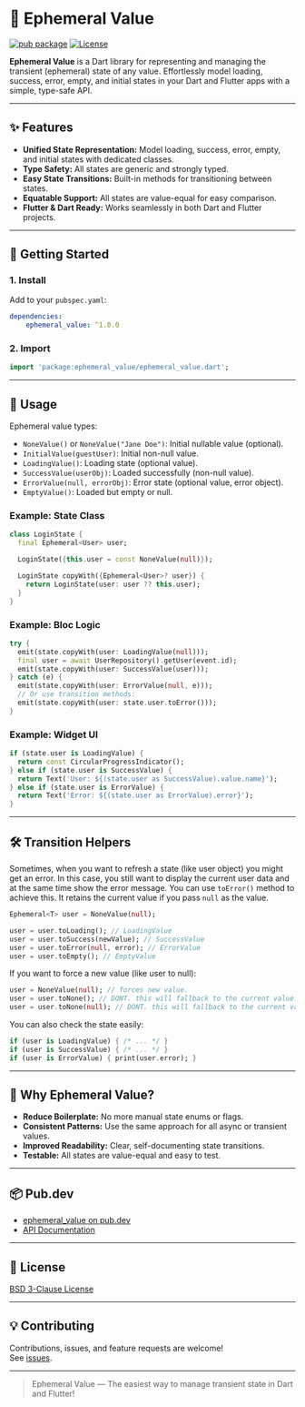 # 🌟 Ephemeral Value

[![pub package](https://img.shields.io/pub/v/ephemeral_value.svg)](https://pub.dev/packages/ephemeral_value)
[![License](https://img.shields.io/github/license/xamantra/ephemeral_value)](https://github.com/xamantra/ephemeral_value/blob/main/LICENSE)

<!-- [![GitHub stars](https://img.shields.io/github/stars/xamantra/ephemeral_value.svg?style=social)](https://github.com/xamantra/ephemeral_value) -->

**Ephemeral Value** is a Dart library for representing and managing the
transient (ephemeral) state of any value. Effortlessly model loading, success,
error, empty, and initial states in your Dart and Flutter apps with a simple,
type-safe API.

---

## ✨ Features

- **Unified State Representation:** Model loading, success, error, empty, and
  initial states with dedicated classes.
- **Type Safety:** All states are generic and strongly typed.
- **Easy State Transitions:** Built-in methods for transitioning between states.
- **Equatable Support:** All states are value-equal for easy comparison.
- **Flutter & Dart Ready:** Works seamlessly in both Dart and Flutter projects.

---

## 🚀 Getting Started

### 1. Install

Add to your `pubspec.yaml`:

```yaml
dependencies:
    ephemeral_value: ^1.0.0
```

### 2. Import

```dart
import 'package:ephemeral_value/ephemeral_value.dart';
```

---

## 🧩 Usage

Ephemeral value types:

- `NoneValue()` or `NoneValue("Jane Doe")`: Initial nullable value (optional).
- `InitialValue(guestUser)`: Initial non-null value.
- `LoadingValue()`: Loading state (optional value).
- `SuccessValue(userObj)`: Loaded successfully (non-null value).
- `ErrorValue(null, errorObj)`: Error state (optional value, error object).
- `EmptyValue()`: Loaded but empty or null.

### Example: State Class

```dart
class LoginState {
  final Ephemeral<User> user;

  LoginState({this.user = const NoneValue(null)});

  LoginState copyWith({Ephemeral<User>? user}) {
    return LoginState(user: user ?? this.user);
  }
}
```

### Example: Bloc Logic

```dart
try {
  emit(state.copyWith(user: LoadingValue(null)));
  final user = await UserRepository().getUser(event.id);
  emit(state.copyWith(user: SuccessValue(user)));
} catch (e) {
  emit(state.copyWith(user: ErrorValue(null, e)));
  // Or use transition methods:
  emit(state.copyWith(user: state.user.toError()));
}
```

### Example: Widget UI

```dart
if (state.user is LoadingValue) {
  return const CircularProgressIndicator();
} else if (state.user is SuccessValue) {
  return Text('User: ${(state.user as SuccessValue).value.name}');
} else if (state.user is ErrorValue) {
  return Text('Error: ${(state.user as ErrorValue).error}');
}
```

---

## 🛠️ Transition Helpers

Sometimes, when you want to refresh a state (like user object) you might get an
error. In this case, you still want to display the current user data and at the
same time show the error message. You can use `toError()` method to achieve
this. It retains the current value if you pass `null` as the value.

```dart
Ephemeral<T> user = NoneValue(null);

user = user.toLoading(); // LoadingValue
user = user.toSuccess(newValue); // SuccessValue
user = user.toError(null, error); // ErrorValue
user = user.toEmpty(); // EmptyValue
```

If you want to force a new value (like user to null):

```dart
user = NoneValue(null); // forces new value.
user = user.toNone(); // DONT. this will fallback to the current value.
user = user.toNone(null); // DONT. this will fallback to the current value.
```

You can also check the state easily:

```dart
if (user is LoadingValue) { /* ... */ }
if (user is SuccessValue) { /* ... */ }
if (user is ErrorValue) { print(user.error); }
```

---

## 🤔 Why Ephemeral Value?

- **Reduce Boilerplate:** No more manual state enums or flags.
- **Consistent Patterns:** Use the same approach for all async or transient
  values.
- **Improved Readability:** Clear, self-documenting state transitions.
- **Testable:** All states are value-equal and easy to test.

---

## 📦 Pub.dev

- [ephemeral_value on pub.dev](https://pub.dev/packages/ephemeral_value)
- [API Documentation](https://pub.dev/documentation/ephemeral_value/latest/)

---

## 📝 License

[BSD 3-Clause License](https://github.com/xamantra/ephemeral_value/blob/main/LICENSE)

---

## 💡 Contributing

Contributions, issues, and feature requests are welcome!\
See [issues](https://github.com/xamantra/ephemeral_value/issues).

---

> Ephemeral Value — The easiest way to manage transient state in Dart and
> Flutter!
